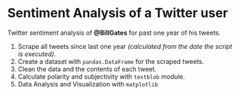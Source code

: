 # Sentiment Analysis of a Twitter user 
Twitter sentiment analysis of **@BillGates** for past one year of his tweets.

1. Scrape all tweets since last one year *(calculated from the date the script is executed)*.
2. Create a dataset with ``pandas.DataFrame`` for the scraped tweets.
3. Clean the data and the contents of each tweet.
4. Calculate polarity and subjectivity with `textblob` module.
5. Data Analysis and Visualization with `matplotlib`
